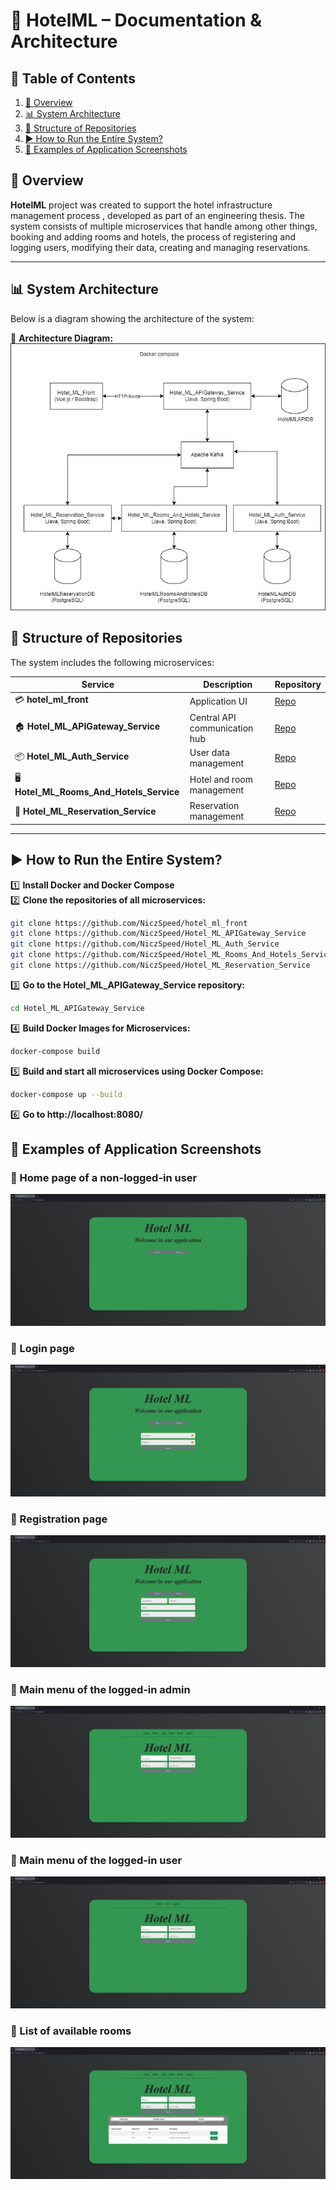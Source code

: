 # 🏨 HotelML – Documentation & Architecture  

## 📖 Table of Contents
1. [📌 Overview](#-overview)
2. [📊 System Architecture ](#-system-architecture)
3. [📂 Structure of Repositories](#-structure-of-repositories)
4. [▶️ How to Run the Entire System?](#️-how-to-run-the-entire-system)
5. [📸 Examples of Application Screenshots](#-examples-of-application-screenshots)

## 📌 Overview   
**HotelML** project was created to support the hotel infrastructure management process , developed as part of an engineering thesis. The system consists of multiple microservices that handle among other things, booking and adding rooms and hotels, the process of registering and logging users, modifying their data, creating and managing reservations.  

---

## 📊 System Architecture  
Below is a diagram showing the architecture of the system:

📌 **Architecture Diagram:**  
![Architecture Diagram](docs/architecture_diagram.png)  

## 📂 Structure of Repositories
The system includes the following microservices:

| Service | Description | Repository |
|---------|------------|------------|
| 💳 **hotel_ml_front** | Application UI | [Repo](https://github.com/NiczSpeed/hotel_ml_front) |
| 🏠 **Hotel_ML_APIGateway_Service** | Central API communication hub | [Repo](https://github.com/NiczSpeed/Hotel_ML_APIGateway_Service) |
| 📦 **Hotel_ML_Auth_Service** | User data management | [Repo](https://github.com/NiczSpeed/Hotel_ML_Auth_Service) |
| 🖥️ **Hotel_ML_Rooms_And_Hotels_Service** | Hotel and room management | [Repo](https://github.com/NiczSpeed/Hotel_ML_Rooms_And_Hotels_Service) |
| 🔄 **Hotel_ML_Reservation_Service** | Reservation management | [Repo](https://github.com/NiczSpeed/Hotel_ML_Reservation_Service) |

---

## ▶️ How to Run the Entire System?  
1️⃣ **Install Docker and Docker Compose**  
2️⃣ **Clone the repositories of all microservices:**  
```sh
git clone https://github.com/NiczSpeed/hotel_ml_front
git clone https://github.com/NiczSpeed/Hotel_ML_APIGateway_Service
git clone https://github.com/NiczSpeed/Hotel_ML_Auth_Service
git clone https://github.com/NiczSpeed/Hotel_ML_Rooms_And_Hotels_Service
git clone https://github.com/NiczSpeed/Hotel_ML_Reservation_Service
```
3️⃣ **Go to the Hotel_ML_APIGateway_Service repository:**
```sh
cd Hotel_ML_APIGateway_Service
```
4️⃣ **Build Docker Images for Microservices:**
```sh
docker-compose build 
```
5️⃣ **Build and start all microservices using Docker Compose:**
```sh
docker-compose up --build 
```

6️⃣ **Go to http://localhost:8080/**

## 📸 Examples of Application Screenshots
### 🔹 Home page of a non-logged-in user
![Home page of a non-logged-in user](docs/home_page_non-logged-in_user.png)

### 🔹 Login page
![Strona główna](docs/login_page.png)

### 🔹 Registration page
![Login page](docs/registration_page.png)

### 🔹 Main menu of the logged-in admin
![Main menu of the logged-in admin](docs/main-menu-of-the-logged-in-admin.png.png)

### 🔹 Main menu of the logged-in user
![Main menu of the logged-in user](docs/main-menu-of-the-logged-in-user.png)

### 🔹 List of available rooms
![List of available rooms](docs/list-of-available-rooms.png)
